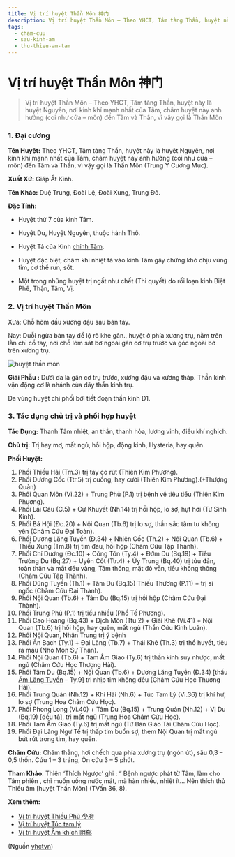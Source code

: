 ```yaml
---
title: Vị trí huyệt Thần Môn 神门
description: Vị trí huyệt Thần Môn – Theo YHCT, Tâm tàng Thần, huyệt này là huyệt Nguyên, nơi kinh khí mạnh nhất của Tâm, châm huyệt này anh hưởng (coi như cửa – môn) đến Tâm và Thần, vì vậy gọi là Thần Môn 
tags:
  - cham-cuu
  - sau-kinh-am
  - thu-thieu-am-tam
---
```


# Vị trí huyệt Thần Môn 神门 

> Vị trí huyệt Thần Môn – Theo YHCT, Tâm tàng Thần, huyệt này là huyệt Nguyên, nơi kinh khí mạnh nhất của Tâm, châm huyệt này anh hưởng (coi như cửa – môn) đến Tâm và Thần, vì vậy gọi là Thần Môn 

### 1. Đại cương

**Tên Huyệt:** Theo YHCT, Tâm tàng Thần, huyệt này là huyệt Nguyên, nơi kinh khí mạnh nhất của Tâm, châm huyệt này anh hưởng (coi như cửa – môn) đến Tâm và Thần, vì vậy gọi là Thần Môn (Trung Y Cương Mục).

**Xuất Xứ:** Giáp Ất Kinh.

**Tên Khác:** Duệ Trung, Đoài Lệ, Đoài Xung, Trung Đô.

**Đặc Tính:**

+ Huyệt thứ 7 của kinh Tâm.

+ Huyệt Du, Huyệt Nguyên, thuộc hành Thổ.

+ Huyệt Tả của Kinh [chính Tâm](/yhctvn/kinh-thu-thieu-am-tam/).

+ Huyệt đặc biệt, châm khi nhiệt tà vào kinh Tâm gây chứng khó chịu vùng tim, cơ thể run, sốt.

+ Một trong những huyệt trị ngất như chết (Thi quyết) do rối loạn kinh Biệt Phế, Thận, Tâm, Vị.

### 2. Vị trí huyệt Thần Môn

Xưa: Chỗ hõm đầu xương đậu sau bàn tay.

Nay: Duỗi ngửa bàn tay để lộ rõ khe gân., huyệt ở phía xương trụ, nằm trên lằn chỉ cổ tay, nơi chỗ lõm sát bờ ngoài gân cơ trụ trước và góc ngoài bờ trên xương trụ.

![huyệt thần môn](/imgs/yhctvn/huyet-than-mon-300x169.jpg)

**Giải Phẫu :** Dưới da là gân cơ trụ trước, xương đậu và xương tháp. Thần kinh vận động cơ là nhánh của dây thần kinh trụ.

Da vùng huyệt chi phối bởi tiết đoạn thần kinh D1.

### 3. Tác dụng chủ trị và phối hợp huyệt

**Tác Dụng:** Thanh Tâm nhiệt, an thần, thanh hỏa, lương vinh, điều khí nghịch.

**Chủ trị:** Trị hay mơ, mất ngủ, hồi hộp, động kinh, Hysteria, hay quên.

**Phối Huyệt:**

1. Phối Thiếu Hải (Tm.3) trị tay co rút (Thiên Kim Phương).
2. Phối Dương Cốc (Ttr.5) trị cuồng, hay cười (Thiên Kim Phương).(+Thượng Quản)
3. Phối Quan Môn (Vi.22) + Trung Phủ (P.1) trị bệnh về tiêu tiểu (Thiên Kim Phương).
4. Phối Lãi Câu (C.5) + Cự Khuyết (Nh.14) trị hồi hộp, lo sợ, hụt hơi (Tư Sinh Kinh).
5. Phối Bá Hội (Đc.20) + Nội Quan (Tb.6) trị lo sợ, thần sắc tâm tư không yên (Châm Cứu Đại Toàn).
6. Phối Dương Lăng Tuyền (Đ.34) + Nhiên Cốc (Th.2) + Nội Quan (Tb.6) + Thiếu Xung (Tm.8) trị tim đau, hồi hộp (Châm Cứu Tập Thành).
7. Phối Chí Dương (Đc.10) + Công Tôn (Ty.4) + Đởm Du (Bq.19) + Tiểu Trường Du (Bq.27) + Uyển Cốt (Ttr.4) + Ủy Trung (Bq.40) trị tửu đản, toàn thân và mắt đều vàng, Tâm thống, mặt đỏ vằn, tiểu không thông (Châm Cứu Tập Thành).
8. Phối Dũng Tuyền (Th.1) + Tâm Du (Bq.15) Thiếu Thương (P.11) + trị si ngốc (Châm Cứu Đại Thành).
9. Phối Nội Quan (Tb.6) + Tâm Du (Bq.15) trị hồi hộp (Châm Cứu Đại Thành).
10. Phối Trung Phủ (P.1) trị tiểu nhiều (Phổ Tế Phương).
11. Phối Cao Hoang (Bq.43) + Dịch Môn (Ttu.2) + Giải Khê (Vi.41) + Nội Quan (Tb.6) trị hồi hộp, hay quên, mất ngủ (Thần Cứu Kinh Luân).
12. Phối Nội Quan, Nhân Trung trị ý bệnh
13. Phối Ẩn Bạch (Ty.1) + Đại Lăng (Tb.7) + Thái Khê (Th.3) trị thổ huyết, tiêu ra máu (Nho Môn Sự Thân).
14. Phối Nội Quan (Tb.6) + Tam Âm Giao (Ty.6) trị thần kinh suy nhược, mất ngủ (Châm Cứu Học Thượng Hải).
15. Phối Tâm Du (Bq.15) + Nội Quan (Tb.6) + Dương Lăng Tuyền (Đ.34) [thấu [Âm Lăng Tuyền](/yhctvn/vi-tri-huyet-am-lang-tuyen-%e9%98%b4%e9%99%b5%e6%b3%89/) – Ty.9] trị nhịp tim không đều (Châm Cứu Học Thượng Hải).
16. Phối Trung Quản (Nh.12) + Khí Hải (Nh.6) + Túc Tam Lý (Vi.36) trị khí hư, lo sợ (Trung Hoa Châm Cứu Học).
17. Phối Phong Long (Vi.40) + Tâm Du (Bq.15) + Trung Quản (Nh.12) + Vị Du (Bq.19) [đều tả], trị mất ngủ (Trung Hoa Châm Cứu Học).
18. Phối Tam Âm Giao (Ty.6) trị mất ngủ (Tứ Bản Giáo Tài Châm Cứu Học).
19. Phối Đại Lăng Ngư Tế trị thấp tim buồn sợ, them Nội Quan trị mất ngủ bứt rứt trong tim, hay quên.

**Châm Cứu:** Châm thẳng, hơi chếch qua phía xương trụ (ngón út), sâu 0,3 – 0,5 thốn. Cứu 1 – 3 tráng, Ôn cứu 3 – 5 phút.

**Tham Khảo**: Thiên ‘Thích Ngược’ ghi : “ Bệnh ngược phát từ Tâm, làm cho Tâm phiền , chỉ muốn uống nước mát, mà hàn nhiều, nhiệt ít… Nên thích thủ Thiếu âm [huyệt Thần Môn] (TVấn 36, 8).

**Xem thêm:**

* [Vị trí huyệt Thiếu Phủ 少府](/yhctvn/vi-tri-huyet-thieu-phu-%e5%b0%91%e5%ba%9c/)
* [Vị trí huyệt Túc tam lý](/yhctvn/vi-tri-huyet-tuc-tam-ly-%e8%b6%b3%e4%b8%89%e9%87%8c/)
* [Vị trí huyệt Âm khích 阴郄](/yhctvn/vi-tri-huyet-am-khich-%e9%98%b4%e9%83%84/)

(Nguồn <a href="https://yhctvn.com/vi-tri-huyet-than-mon-神门/" target="_blank">yhctvn</a>)
